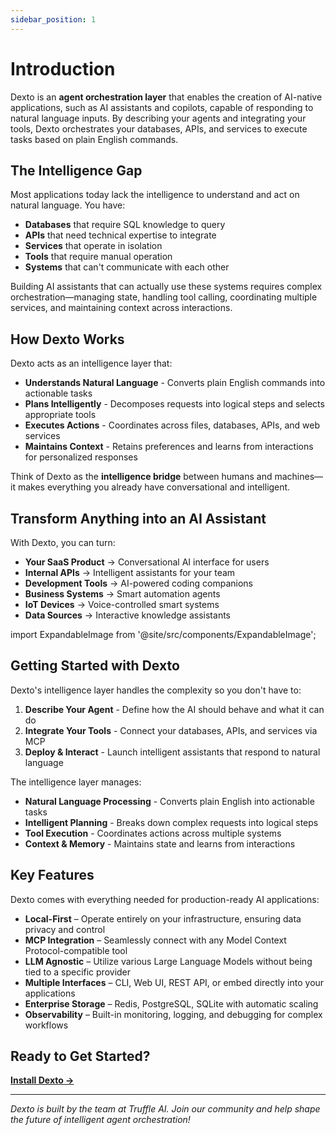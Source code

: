 ```yaml
---
sidebar_position: 1
---
```


# Introduction

Dexto is an **agent orchestration layer** that enables the creation of AI-native applications, such as AI assistants and copilots, capable of responding to natural language inputs. By describing your agents and integrating your tools, Dexto orchestrates your databases, APIs, and services to execute tasks based on plain English commands.

## The Intelligence Gap

Most applications today lack the intelligence to understand and act on natural language. You have:
- **Databases** that require SQL knowledge to query
- **APIs** that need technical expertise to integrate
- **Services** that operate in isolation
- **Tools** that require manual operation
- **Systems** that can't communicate with each other

Building AI assistants that can actually use these systems requires complex orchestration—managing state, handling tool calling, coordinating multiple services, and maintaining context across interactions.

## How Dexto Works

Dexto acts as an intelligence layer that:

- **Understands Natural Language** - Converts plain English commands into actionable tasks
- **Plans Intelligently** - Decomposes requests into logical steps and selects appropriate tools
- **Executes Actions** - Coordinates across files, databases, APIs, and web services
- **Maintains Context** - Retains preferences and learns from interactions for personalized responses

Think of Dexto as the **intelligence bridge** between humans and machines—it makes everything you already have conversational and intelligent.

## Transform Anything into an AI Assistant

With Dexto, you can turn:

- **Your SaaS Product** → Conversational AI interface for users
- **Internal APIs** → Intelligent assistants for your team
- **Development Tools** → AI-powered coding companions
- **Business Systems** → Smart automation agents
- **IoT Devices** → Voice-controlled smart systems
- **Data Sources** → Interactive knowledge assistants

import ExpandableImage from '@site/src/components/ExpandableImage';

<ExpandableImage 
  src="/assets/intro_diagram.png" 
  alt="Dexto Architecture" 
  title="Dexto Architecture Overview"
/>

## Getting Started with Dexto

Dexto's intelligence layer handles the complexity so you don't have to:

1. **Describe Your Agent** - Define how the AI should behave and what it can do
2. **Integrate Your Tools** - Connect your databases, APIs, and services via MCP
3. **Deploy & Interact** - Launch intelligent assistants that respond to natural language

The intelligence layer manages:
- **Natural Language Processing** - Converts plain English into actionable tasks
- **Intelligent Planning** - Breaks down complex requests into logical steps
- **Tool Execution** - Coordinates actions across multiple systems
- **Context & Memory** - Maintains state and learns from interactions

## Key Features

Dexto comes with everything needed for production-ready AI applications:

- **Local-First** – Operate entirely on your infrastructure, ensuring data privacy and control
- **MCP Integration** – Seamlessly connect with any Model Context Protocol-compatible tool
- **LLM Agnostic** – Utilize various Large Language Models without being tied to a specific provider
- **Multiple Interfaces** – CLI, Web UI, REST API, or embed directly into your applications
- **Enterprise Storage** – Redis, PostgreSQL, SQLite with automatic scaling
- **Observability** – Built-in monitoring, logging, and debugging for complex workflows

## Ready to Get Started?

**[Install Dexto →](./installation.md)**

---

*Dexto is built by the team at Truffle AI. Join our community and help shape the future of intelligent agent orchestration!* 